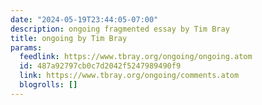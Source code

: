 ```yaml
---
date: "2024-05-19T23:44:05-07:00"
description: ongoing fragmented essay by Tim Bray
title: ongoing by Tim Bray
params:
  feedlink: https://www.tbray.org/ongoing/ongoing.atom
  id: 487a92797cb0c7d2042f5247989490f9
  link: https://www.tbray.org/ongoing/comments.atom
  blogrolls: []
---
```

